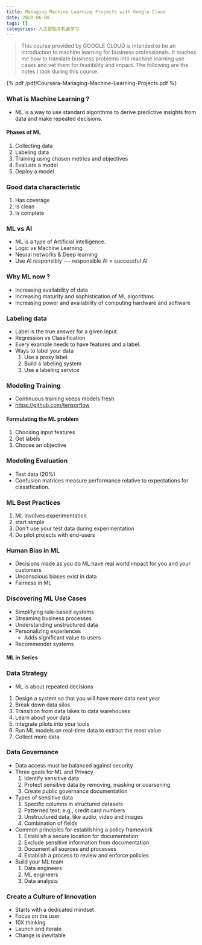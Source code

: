 ```yaml
---
title: Managing Machine Learning Projects with Google Cloud
date: 2020-06-08
tags: []
categories: 人工智能与机器学习
---
```


> This course provided by GOOGLE CLOUD is intended to be an introduction to machine learning for business professionals. It teaches me how to translate business problems into machine learning use cases and vet them for feasibility and impact. The following are the notes I took during this course.

<!--more-->

{% pdf /pdf/Coursera-Managing-Machine-Learning-Projects.pdf %}

### What is Machine Learning ?

- ML is a way to use standard algorithms to derive predictive insights from data and make repeated decisions.

#### Phases of ML

1. Collecting data
2. Labeling data
3. Training using chosen metrics and objectives
4. Evaluate a model
5. Deploy a model

### Good data characteristic

1. Has coverage
2. Is clean
3. Is complete

### ML vs AI

- ML is a type of Artificial intelligence.
- Logic vs Machine Learning
- Neural networks & Deep learning
- Use AI responsibly --- responsible AI = successful AI

### Why ML now ?

- Increasing availability of data
- Increasing maturity and sophistication of ML algorithms
- Increasing power and availability of computing hardware and software

### Labeling data

- Label is the true answer for a given input.
- Regression vs Classification
- Every example needs to have features and a label.
- Ways to label your data
  1. Use a proxy label
  2. Build a labeling system
  3. Use a labeling service

### Modeling Training

- Continuous training keeps models fresh
- https://github.com/tensorflow

#### Formulating the ML problem

1. Choosing input features
2. Get labels
3. Choose an objective

### Modeling Evaluation

- Test data (20%)
- Confusion matrices measure performance relative to expectations for classification.

### ML Best Practices

1. ML involves experimentation
2. start simple
3. Don't use your test data during experimentation
4. Do pilot projects with end-users

### Human Bias in ML

- Decisions made as you do ML have real world impact for you and your customers
- Unconscious biases exist in data
- Fairness in ML

### Discovering ML Use Cases

- Simplifying rule-based systems
- Streaming business processes
- Understanding unstructured data
- Personalizing experiences
  - Adds significant value to users
- Recommender systems

#### ML in Series

### Data Strategy

- ML is about repeated decisions

1. Design a system so that you will have more data next year
2. Break down data silos
3. Transition from data lakes to data warehouses
4. Learn about your data
5. Integrate pilots into your tools
6. Run ML models on real-time data to extract the most value
7. Collect more data

### Data Governance

- Data access must be balanced against security
- Three goals for ML and Privacy
  1. Identify sensitive data
  2. Protect sensitive data by removing, masking or coarsening
  3. Create public governance documentation
- Types of sensitive data
  1. Specific columns in structured datasets
  2. Patterned text, e.g., credit card numbers
  3. Unstructured data, like audio, video and images
  4. Combination of fields
- Common principles for establishing a policy framework
  1. Establish a secure location for documentation
  2. Exclude sensitive information from documentation
  3. Document all sources and processes
  4. Establish a process to review and enforce policies
- Build your ML team
  1. Data engineers
  2. ML engineers
  3. Data analysts

### Create a Culture of Innovation

- Starts with a dedicated mindset
- Focus on the user
- 10X thinking
- Launch and iterate
- Change is inevitable
